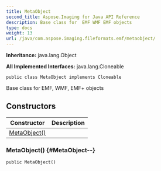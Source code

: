 ```yaml
---
title: MetaObject
second_title: Aspose.Imaging for Java API Reference
description: Base class for  EMF WMF EMF objects
type: docs
weight: 13
url: /java/com.aspose.imaging.fileformats.emf/metaobject/
---
```

**Inheritance:**
java.lang.Object

**All Implemented Interfaces:**
java.lang.Cloneable
```
public class MetaObject implements Cloneable
```

Base class for EMF, WMF, EMF+ objects
## Constructors

| Constructor | Description |
| --- | --- |
| [MetaObject()](#MetaObject--) |  |
### MetaObject() {#MetaObject--}
```
public MetaObject()
```


